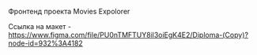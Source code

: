 Фронтенд проекта Movies Expolorer

Ссылка на макет - https://www.figma.com/file/PU0nTMFTUY8il3oiEgK4E2/Diploma-(Copy)?node-id=932%3A4182